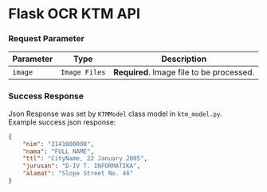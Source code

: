 # Flask OCR KTM API

### Request Parameter
| Parameter | Type          | Description |
|-----------|---------------| --- |
| `image`   | `Image Files` | **Required**. Image file to be processed. |

### Success Response
Json Response was set by `KTMModel` class model in `ktm_model.py`.  
Example success json response:
```json
{
    "nim": "2141000000",
    "nama": "FULL NAME",
    "ttl": "CityName, 22 January 2005",
    "jurusan": "D-IV T. INFORMATIKA",
    "alamat": "Slope Street No. 46"
}
```